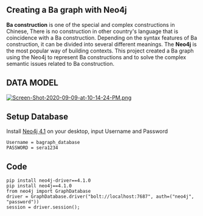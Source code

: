 Creating a Ba graph with Neo4j
----------------------------------------------------------------------------------
 **Ba construction** is one of the special and complex constructions in Chinese, There is no construction in other country's language
that is coincidence with a Ba construction. Depending on the syntax features of Ba construction, it can be divided into several different meanings.
The **Neo4j** is the most popular way of building contexts. This project created a Ba graph using the Neo4j to represent Ba constructions and to solve the complex semantic issues related to Ba construction.


DATA MODEL
-----------------------------------------------------------------------------------
[![Screen-Shot-2020-09-09-at-10-14-24-PM.png](https://i.postimg.cc/hP6VVTLR/Screen-Shot-2020-09-09-at-10-14-24-PM.png)](https://postimg.cc/ZCP9S9sw)

Setup Database
-----------------------------------------------------------------------------------
Install [Neo4j 4.1](https://neo4j.com/download/) on your desktop, input Username and Password

```
Username = bagraph_database
PASSWORD = sera1234
```

Code
-----------------------------------------------------------------------------------
```
pip install neo4j-driver==4.1.0
pip install neo4j==4.1.0
from neo4j import GraphDatabase
driver = GraphDatabase.driver("bolt://localhost:7687", auth=("neo4j", "password"))
session = driver.session();
```




